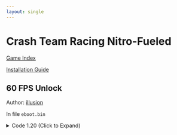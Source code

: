 ```yaml
---
layout: single
---
```


# Crash Team Racing Nitro-Fueled

[Game Index](/patch/#patches)

[Installation Guide](https://illusion0001.github.io/install-instructions/)

## 60 FPS Unlock

Author: [illusion](https://twitter.com/illusion0002)

In file `eboot.bin`

<details>
<summary>Code 1.20 (Click to Expand)</summary>

{% highlight yml %}
- game: "Crash Team Racing Nitro-Fueled"
  app_ver: "01.20"
  patch_ver: "1.0"
  name: "60 FPS Unlock"
  author: "illusion"
  note: "\nCPU/GPU Limited. For use with 9th generation of game consoles.\nAlso uses double buffer vsync.\nNot useful at the moment."
  arch: generic_orbis
  enabled: False # Todo: move this to a separate file
  patch_list:
        - [ bytes, 0x13ADEDB, "31 F6 EB 0F" ]
{% endhighlight %}

</details>
